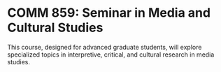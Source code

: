 # COMM 859: Seminar in Media and Cultural Studies

This course, designed for advanced graduate students, will explore specialized topics in interpretive, critical, and cultural research in media studies.